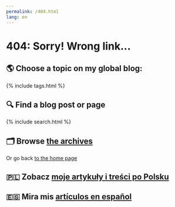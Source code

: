 ```yaml
---
permalink: /404.html
lang: en
---
```


# 404: Sorry! Wrong link...

## 🌎 Choose a topic on my global blog:

{% include tags.html %}

## 🔍 Find a blog post or page

{% include search.html %}

## 🗂 Browse [the archives](/archive)

Or go back [to the home page](/)

## 🇵🇱 Zobacz [moje artykuły i treści po Polsku](/pl/)

## 🇪🇸 Mira mis [artículos en español](/es/)